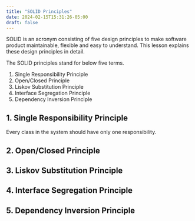 ```yaml
---
title: "SOLID Principles"
date: 2024-02-15T15:31:26-05:00
draft: false
---
```


SOLID is an acronym consisting of five design principles to make software product maintainable, flexible and easy to understand. This lesson explains these design principles in detail.

<!--more-->

The SOLID principles stand for below five terms.
1. Single Responsibility Principle
2. Open/Closed Principle
3. Liskov Substitution Principle
4. Interface Segregation Principle
5. Dependency Inversion Principle

## 1. Single Responsibility Principle
Every class in the system should have only one responsibility. 

## 2. Open/Closed Principle


## 3. Liskov Substitution Principle


## 4. Interface Segregation Principle


## 5. Dependency Inversion Principle